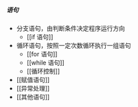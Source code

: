 ##### 语句
- 分支语句，由判断条件决定程序运行方向
	- [[if 语句]]
- 循环语句，按照一定次数循环执行一组语句
	- [[for 语句]]
	- [[while 语句]]
	- [[循环控制]]
- [[赋值语句]]
- [[异常处理]]
- [[其他语句]]
